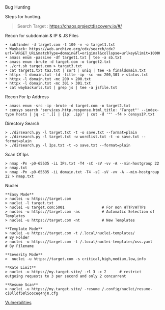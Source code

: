 Bug Hunting

Steps for hunting.
> Search Target : https://chaos.projectdiscovery.io/#/

Recon for subdomain & IP & JS Files
    
    • subfinder -d target.com -t 100 -v -o target1.txt 
    • Wayback: https://web.archive.org/cdx/search/cdx?url=TARGET_URL&matchType=domain&fl=original&collapse=urlkey&limit=100000 
    • amass enum -passive -df target1.txt | tee -a sb.txt
    • amass enum -brute -d target.com -o target2.txt	
    • ./crt.sh target.com > target3.txt
    • cat target1.txt ta2.txt | sort | uniq | tee -a finaldomain.txt
    • httpx -l domain.txt -td -title -ip -sc -mc 200,301 > status.txt
    • httpx -l domain.txt -mc 200 > 200.txt
    • httpx -l domain.txt -mc 301 > 301.txt
    • cat waybackurls.txt | grep js | tee -a jsfile.txt
    
Recon For Ip Address 

    • amass enum -src -ip -brute -d target.com -o target2.txt
    • censys search 'services.http.response.html_title: "Target"' --index-type hosts | jq -c '.[] | {ip: .ip}' | cut -d '"' -f4 > censysIP.txt
    
Directory Search

    > ./dirsearch.py -l target.txt -t -o save.txt --format=plain
    > ./dirsearch.py -l target.txt -w wordlist.txt -t -o save.txt --format=plain
    > ./dirsearch.py -l Ips.txt -t -o save.txt --format=plain
    

Scan Of Ips

    > nmap -Pn -p0-65535 -iL IPs.txt -T4 -sC -sV -vv -A --min-hostgroup 22 > nmap.txt
    > nmap -Pn -p0-65535 -iL domain.txt -T4 -sC -sV -vv -A --min-hostgroup 22 > nmap.txt
    
Nuclei

    **Easy Mode**
    > nuclei -u https://target.com
    > nuclei -l target.txt
    > nuclei -u target.com:5001                 # For non HTTP/HTTPs
    > nuclei -u https://target.com -as          # Automatic Selection of Templates
    > nuclei -u https://target.com -nt          # New Templates
    
    **Template Mode**
    > nuclei -u https://target.com -t /.local/nuclei-templates/             # By Folder
    > nuclei -u https://target.com -t /.local/nuclei-templates/xss.yaml     # By Filename
    
    **Severity Mode**
    >  nuclei -u https://target.com -s critical,high,medium,low,info
    
    **Rate Limit**
    > nuclei -u https://my.target.site/ -rl 3 -c 2      # restrict outgoing requests to 3 per second and only 2 concurrent
    
    **Resume Scan**
    > nuclei -u https://my.target.site/ -resume /.config/nuclei/resume-ci0lldf58l5ooceq4nj0.cfg
    
[Vulnerbilities](https://github.com/MrKeral/Hunting/tree/main/Vulnerabilities)   
    
